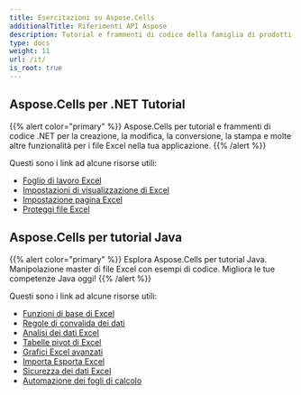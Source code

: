 ```yaml
---
title: Esercitazioni su Aspose.Cells
additionalTitle: Riferimenti API Aspose
description: Tutorial e frammenti di codice della famiglia di prodotti Aspose.Cells. Include tutorial di base e avanzati sull'utilizzo di Aspose.Cells.
type: docs
weight: 11
url: /it/
is_root: true
---
```


## Aspose.Cells per .NET Tutorial
{{% alert color="primary" %}}
Aspose.Cells per tutorial e frammenti di codice .NET per la creazione, la modifica, la conversione, la stampa e molte altre funzionalità per i file Excel nella tua applicazione. 
{{% /alert %}}

Questi sono i link ad alcune risorse utili:
 
- [Foglio di lavoro Excel](./net/excel-worksheet-csharp-tutorials/)
- [Impostazioni di visualizzazione di Excel](./net/excel-display-settings-csharp-tutorials)
- [Impostazione pagina Excel](./net/excel-page-setup)
- [Proteggi file Excel](./net/protect-excel-file/)

## Aspose.Cells per tutorial Java
{{% alert color="primary" %}}
Esplora Aspose.Cells per tutorial Java. Manipolazione master di file Excel con esempi di codice. Migliora le tue competenze Java oggi!
{{% /alert %}}

Questi sono i link ad alcune risorse utili:
- [Funzioni di base di Excel](./java/basic-excel-functions/)
- [Regole di convalida dei dati](./java/data-validation-rules/)
- [Analisi dei dati Excel](./java/excel-data-analysis/)
- [Tabelle pivot di Excel](./java/excel-pivot-tables/)
- [Grafici Excel avanzati](./java/advanced-excel-charts/)
- [Importa Esporta Excel](./java/excel-import-export/)
- [Sicurezza dei dati Excel](./java/excel-data-security/)
- [Automazione dei fogli di calcolo](./java/spreadsheet-automation/)